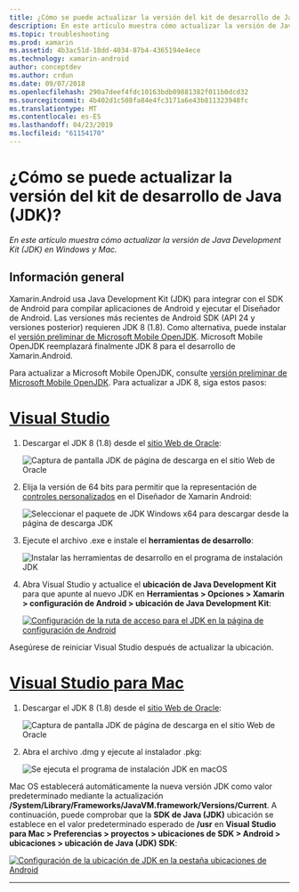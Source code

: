 ```yaml
---
title: ¿Cómo se puede actualizar la versión del kit de desarrollo de Java (JDK)?
description: En este artículo muestra cómo actualizar la versión de Java Development Kit (JDK) en Windows y Mac.
ms.topic: troubleshooting
ms.prod: xamarin
ms.assetid: 4b3ac51d-18dd-4034-87b4-4365194e4ece
ms.technology: xamarin-android
author: conceptdev
ms.author: crdun
ms.date: 09/07/2018
ms.openlocfilehash: 290a7deef4fdc10163bdb09881382f011b0dcd32
ms.sourcegitcommit: 4b402d1c508fa84e4fc3171a6e43b811323948fc
ms.translationtype: MT
ms.contentlocale: es-ES
ms.lasthandoff: 04/23/2019
ms.locfileid: "61154170"
---
```

# <a name="how-do-i-update-the-java-development-kit-jdk-version"></a>¿Cómo se puede actualizar la versión del kit de desarrollo de Java (JDK)?

_En este artículo muestra cómo actualizar la versión de Java Development Kit (JDK) en Windows y Mac._

## <a name="overview"></a>Información general

Xamarin.Android usa Java Development Kit (JDK) para integrar con el SDK de Android para compilar aplicaciones de Android y ejecutar el Diseñador de Android. Las versiones más recientes de Android SDK (API 24 y versiones posterior) requieren JDK 8 (1.8). Como alternativa, puede instalar el [versión preliminar de Microsoft Mobile OpenJDK](~/android/get-started/installation/openjdk.md). Microsoft Mobile OpenJDK reemplazará finalmente JDK 8 para el desarrollo de Xamarin.Android.

Para actualizar a Microsoft Mobile OpenJDK, consulte [versión preliminar de Microsoft Mobile OpenJDK](~/android/get-started/installation/openjdk.md). Para actualizar a JDK 8, siga estos pasos:

# <a name="visual-studiotabwindows"></a>[Visual Studio](#tab/windows)

1.  Descargar el JDK 8 (1.8) desde el [sitio Web de Oracle](https://www.oracle.com/technetwork/java/javase/downloads/index.html):

    ![Captura de pantalla JDK de página de descarga en el sitio Web de Oracle](update-jdk-images/image1.png)

2.  Elija la versión de 64 bits para permitir que la representación de [controles personalizados](https://developer.xamarin.com/releases/vs/xamarin.vs_4/xamarin.vs_4.2/#androiddesignercustomcontrols) en el Diseñador de Xamarin Android:

    ![Seleccionar el paquete de JDK Windows x64 para descargar desde la página de descarga JDK](update-jdk-images/image2.png)

3.  Ejecute el archivo .exe e instale el **herramientas de desarrollo**:

    ![Instalar las herramientas de desarrollo en el programa de instalación JDK](update-jdk-images/image3.png)

4.  Abra Visual Studio y actualice el **ubicación de Java Development Kit** para que apunte al nuevo JDK en **Herramientas > Opciones > Xamarin > configuración de Android > ubicación de Java Development Kit**:

    [![Configuración de la ruta de acceso para el JDK en la página de configuración de Android](update-jdk-images/image4-sml.png)](update-jdk-images/image4.png#lightbox)

Asegúrese de reiniciar Visual Studio después de actualizar la ubicación.

# <a name="visual-studio-for-mactabmacos"></a>[Visual Studio para Mac](#tab/macos)

1.  Descargar el JDK 8 (1.8) desde el [sitio Web de Oracle](https://www.oracle.com/technetwork/java/javase/downloads/index.html):

    ![Captura de pantalla JDK de página de descarga en el sitio Web de Oracle](update-jdk-images/image1.png)

2.  Abra el archivo .dmg y ejecute al instalador .pkg:

    ![Se ejecuta el programa de instalación JDK en macOS](update-jdk-images/image5.png)

Mac OS establecerá automáticamente la nueva versión JDK como valor predeterminado mediante la actualización **/System/Library/Frameworks/JavaVM.framework/Versions/Current**. A continuación, puede comprobar que la **SDK de Java (JDK)** ubicación se establece en el valor predeterminado esperado de **/usr** en **Visual Studio para Mac > Preferencias > proyectos > ubicaciones de SDK > Android > ubicaciones > ubicación de Java (JDK) SDK**:

[![Configuración de la ubicación de JDK en la pestaña ubicaciones de Android](update-jdk-images/image6-sml.png)](update-jdk-images/image6.png#lightbox)

-----

